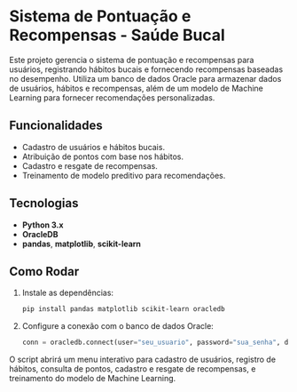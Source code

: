 # Sistema de Pontuação e Recompensas - Saúde Bucal

Este projeto gerencia o sistema de pontuação e recompensas para usuários, registrando hábitos bucais e fornecendo recompensas baseadas no desempenho. Utiliza um banco de dados Oracle para armazenar dados de usuários, hábitos e recompensas, além de um modelo de Machine Learning para fornecer recomendações personalizadas.

## Funcionalidades

- Cadastro de usuários e hábitos bucais.
- Atribuição de pontos com base nos hábitos.
- Cadastro e resgate de recompensas.
- Treinamento de modelo preditivo para recomendações.

## Tecnologias

- **Python 3.x**
- **OracleDB**
- **pandas**, **matplotlib**, **scikit-learn**

## Como Rodar

1. Instale as dependências:

    ```bash
    pip install pandas matplotlib scikit-learn oracledb
    ```

2. Configure a conexão com o banco de dados Oracle:

    ```python
    conn = oracledb.connect(user="seu_usuario", password="sua_senha", dsn="oracle.fiap.com.br:1521/orcl")
    ```

O script abrirá um menu interativo para cadastro de usuários, registro de hábitos, consulta de pontos, cadastro e resgate de recompensas, e treinamento do modelo de Machine Learning.

